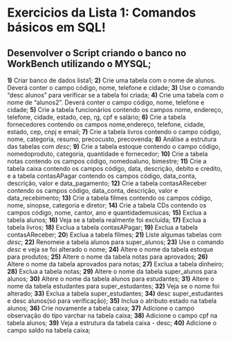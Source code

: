 # Exercicios da Lista 1: Comandos básicos em SQL!
## Desenvolver o Script criando o banco no WorkBench utilizando o MYSQL;<br />
**1)** Criar banco de dados lista1;
**2)** Crie uma tabela com o nome de alunos. Deverá conter o campo código, nome, telefone e cidade;
**3)** Use o comando “desc alunos” para verificar se a tabela foi criada;
**4)** Crie uma tabela com o nome de “alunos2”. Deverá conter o campo código, nome, telefone e cidade;
**5)** Crie a tabela funcionários contendo os campos nome, endereço, telefone, cidade, estado, cep, rg, cpf e salário;
**6)** Crie a tabela fornecedores contendo os campos nome,endereço, telefone, cidade, estado, cep, cnpj e email;
**7)** Crie a tabela livros contendo o campo código, nome, categoria, resumo, precocusto, precovenda;
**8)** Análise a estrutura das tabelas com *desc*;
**9)** Crie a tabela estoque contendo o campo código, nomedoproduto, categoria, quantidade e fornecedor;
**10)** Crie a tabela notas contendo os campos código, nomedoaluno, bimestre;
**11)** Crie a tabela caixa contendo os campos código, data, descrição, debito e credito, e a tabela contasAPagar contendo os campos código, data_conta, descrição, valor e data_pagamento;
**12)** Crie a tabela contasAReceber contendo os campos código, data_conta, descrição, valor e data_recebimento;
**13)** Crie a tabela filmes contendo os campos código, nome, sinopse, categoria e diretor;
**14)** Crie a tabela CDs contendo os campos código, nome, cantor, ano e quantidademusicas;
**15)** Exclua a tabela alunos;
**16)** Veja se a tabela realmente foi excluída;
**17)** Exclua a tabela livros;
**18)** Exclua a tabela contasAPagar;
**19)** Exclua a tabela contasAReceber;
**20**) Exclua a tabela filmes;
**21)** Liste algumas tabelas com *desc*;
**22)** Renomeie a tabela alunos para super_alunos;
**23)** Use o comando *desc* e veja se foi alterado o nome;
**24)** Altere o nome da tabela estoque para produtos;
**25)** Altere o nome da tabela notas para aprovados;
**26)** Altere o nome da tabela aprovados para notas;
**27)** Exclua a tabela dinheiro;
**28)** Exclua a tabela notas;
**29)** Altere o nome da tabela super_alunos para alunos;
**30)** Altere o nome da tabela alunos para estudantes;
**31)** Altere o nome da tabela estudantes para super_estudantes;
**32)** Veja se o nome foi alterado;
**33)** Exclua a tabela super_estudantes;
**34)** desc super_estudantes e desc alunos(só para verificação);
**35)** Inclua o atributo estado na tabela alunos;
**36)** Crie novamente a tabela caixa;
**37)** Adicione o campo observação do tipo varchar na tabela caixa;
**38)** Adicione o campo cpf na tabela alunos;
**39)** Veja a estrutura da tabela caixa - desc;
**40)** Adicione o campo saldo na tabela caixa;

